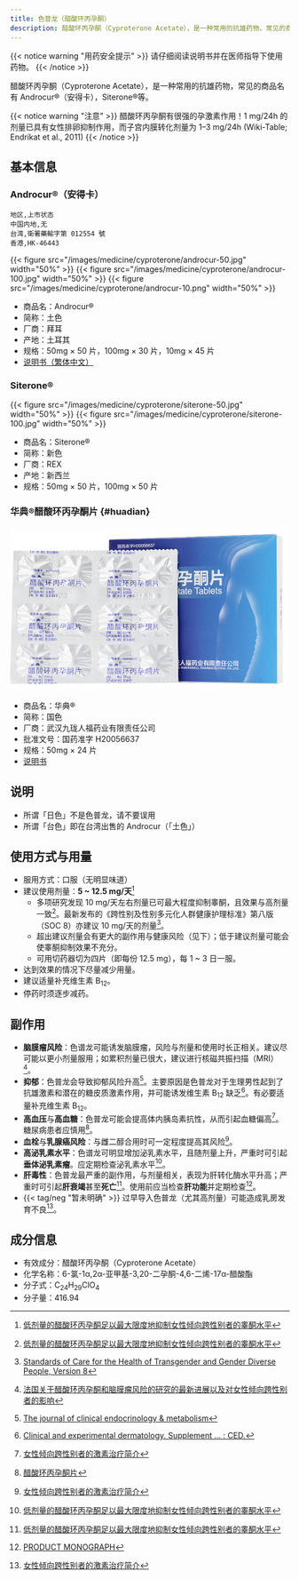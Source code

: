 ```yaml
---
title: 色普龙（醋酸环丙孕酮）
description: 醋酸环丙孕酮（Cyproterone Acetate），是一种常用的抗雄药物，常见的商品名有 Androcur（安得卡），Siterone 等。
---
```


{{< notice warning "用药安全提示" >}}
请仔细阅读说明书并在医师指导下使用药物。
{{< /notice >}}

醋酸环丙孕酮（Cyproterone Acetate），是一种常用的抗雄药物，常见的商品名有 Androcur&reg;（安得卡），Siterone&reg;等。

{{< notice warning "注意" >}}
醋酸环丙孕酮有很强的孕激素作用！1 mg/24h 的剂量已具有女性排卵抑制作用，而子宫内膜转化剂量为 1–3 mg/24h (Wiki-Table; Endrikat et al., 2011)
{{< /notice >}}

## 基本信息

### Androcur&reg;（安得卡）

```csv
地区,上市状态
中国内地,无
台湾,衛署藥輸字第 012554 號
香港,HK-46443
```

{{< figure src="/images/medicine/cyproterone/androcur-50.jpg" width="50%" >}}
{{< figure src="/images/medicine/cyproterone/androcur-100.jpg" width="50%" >}}
{{< figure src="/images/medicine/cyproterone/androcur-10.png" width="50%" >}}

- 商品名：Androcur&reg;
- 简称：土色
- 厂商：拜耳
- 产地：土耳其
- 规格：50mg &times; 50 片，100mg &times; 30 片，10mg &times; 45 片
- [说明书（繁体中文）](/documents/androcur-zh.pdf)

### Siterone&reg;

{{< figure src="/images/medicine/cyproterone/siterone-50.jpg" width="50%" >}}
{{< figure src="/images/medicine/cyproterone/siterone-100.jpg" width="50%" >}}

- 商品名：Siterone&reg;
- 简称：新色
- 厂商：REX
- 产地：新西兰
- 规格：50mg &times; 50 片，100mg &times; 50 片

### 华典&reg;醋酸环丙孕酮片 {#huadian}

![Huadian](huadian.jpg)

- 商品名：华典&reg;
- 简称：国色
- 厂商：武汉九珑人福药业有限责任公司
- 批准文号：国药准字 H20056637
- 规格：50mg &times; 24 片
- [说明书](./huadian-zh.pdf)

## 说明

- 所谓「日色」不是色普龙，请不要误用
- 所谓「台色」即在台湾出售的 Androcur（「土色」）

## 使用方式与用量

- 服用方式：口服（无明显味道）
- 建议使用剂量：**5 ~ 12.5 mg/天**[^1]
  - 多项研究发现 10 mg/天左右剂量已可最大程度抑制睾酮，且效果与高剂量一致[^1]。最新发布的《跨性别及性别多元化人群健康护理标准》第八版（SOC 8）亦建议 10 mg/天的剂量[^7]。
  - 超出建议剂量会有更大的副作用与健康风险（见下）；低于建议剂量可能会使睾酮抑制效果不充分。
  - 可用切药器切为四片（即每份 12.5 mg），每 1 ~ 3 日一服。
- 达到效果的情况下尽量减少用量。
- 建议适量补充维生素 B<sub>12</sub>。
- 停药时须逐步减药。

## 副作用

- **脑膜瘤风险**：色谱龙可能诱发脑膜瘤，风险与剂量和使用时长正相关。建议尽可能以更小剂量服用；如累积剂量已很大，建议进行核磁共振扫描（MRI）[^6]。
- **抑郁**：色普龙会导致抑郁风险升高[^2]。主要原因是色普龙对于生理男性起到了抗雄激素和潜在的糖皮质激素作用，并可能诱发维生素 B<sub>12</sub> 缺乏[^3]。有必要适量补充维生素 B<sub>12</sub>。
- **高血压**与**高血糖**：色普龙可能会提高体内胰岛素抗性，从而引起血糖偏高[^8]。糖尿病患者应慎用[^5]。
- **血栓**与**乳腺癌风险**：与雌二醇合用时可一定程度提高其风险[^8]。
- **高泌乳素水平**：色谱龙可明显增加泌乳素水平，且随剂量上升，严重时可引起**垂体泌乳素瘤**。应定期检查泌乳素水平[^1]。
- **肝毒性**：色普龙最严重的副作用，与剂量相关，表现为肝转化酶水平升高；严重时可引起**肝衰竭**甚至**死亡**[^1]。使用前应当检查**肝功能**并定期检查[^4]。
- {{< tag/neg "暂未明确" >}} 过早导入色普龙（尤其高剂量）可能造成乳房发育不良[^8]。

## 成分信息

- 有效成分：醋酸环丙孕酮（Cyproterone Acetate）
- 化学名称：6-氯-1α,2α-亚甲基-3,20-二孕酮-4,6-二烯-17α-醋酸酯
- 分子式：C<sub>24</sub>H<sub>29</sub>ClO<sub>4</sub>
- 分子量：416.94

[^1]: [低剂量的醋酸环丙孕酮足以最大限度地抑制女性倾向跨性别者的睾酮水平](https://tfsci.mtf.wiki/zh-cn/articles/cpa-dosage/)
[^2]: [The journal of clinical endocrinology & metabolism](https://www.worldcat.org/title/journal-of-clinical-endocrinology-metabolism/oclc/818906359)
[^3]: [Clinical and experimental dermatology. Supplement ... : CED.](https://www.worldcat.org/title/clinical-and-experimental-dermatology-supplement-ced/oclc/499941040)
[^4]: [PRODUCT MONOGRAPH](https://web.archive.org/web/20060924152720/http://www.berlex.ca/html/docs/en/AndrocurEn.pdf)
[^5]: [醋酸环丙孕酮片](http://yao.dxy.com/drug/132923.htm)
[^6]: [法国关于醋酸环丙孕酮和脑膜瘤风险的研究的最新进展以及对女性倾向跨性别者的影响](https://tfsci.mtf.wiki/zh-cn/articles/cpa-meningioma/)
[^7]: [Standards of Care for the Health of Transgender and Gender Diverse People, Version 8](https://doi.org/10.1080/26895269.2022.2100644)
[^8]: [女性倾向跨性别者的激素治疗简介](https://tfsci.mtf.wiki/zh-cn/articles/transfem-intro/#cyproterone-acetate)
